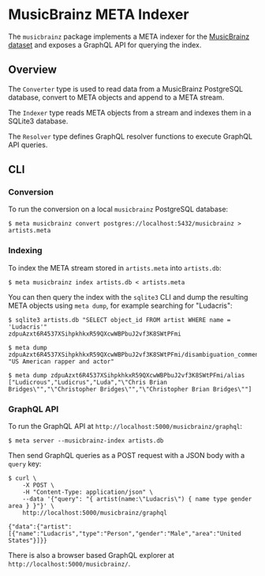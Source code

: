 # MusicBrainz META Indexer

The `musicbrainz` package implements a META indexer for the
[MusicBrainz dataset](https://musicbrainz.org/) and exposes
a GraphQL API for querying the index.

## Overview

The `Converter` type is used to read data from a MusicBrainz PostgreSQL
database, convert to META objects and append to a META stream.

The `Indexer` type reads META objects from a stream and indexes them in
a SQLite3 database.

The `Resolver` type defines GraphQL resolver functions to execute GraphQL
API queries.

## CLI

### Conversion

To run the conversion on a local `musicbrainz` PostgreSQL database:

```
$ meta musicbrainz convert postgres://localhost:5432/musicbrainz > artists.meta
```

### Indexing

To index the META stream stored in `artists.meta` into `artists.db`:

```
$ meta musicbrainz index artists.db < artists.meta
```

You can then query the index with the `sqlite3` CLI and dump the resulting
META objects using `meta dump`, for example searching for "Ludacris":

```
$ sqlite3 artists.db "SELECT object_id FROM artist WHERE name = 'Ludacris'"
zdpuAzxt6R4537XSihpkhkxR59QXcwWBPbuJ2vf3K8SWtPFmi

$ meta dump zdpuAzxt6R4537XSihpkhkxR59QXcwWBPbuJ2vf3K8SWtPFmi/disambiguation_comment
"US American rapper and actor"

$ meta dump zdpuAzxt6R4537XSihpkhkxR59QXcwWBPbuJ2vf3K8SWtPFmi/alias
["Ludicrous","Ludicrus","Luda","\"Chris Brian Bridges\"","\"Christopher Bridges\"","\"Christopher Brian Bridges\""]
```

### GraphQL API

To run the GraphQL API at `http://localhost:5000/musicbrainz/graphql`:

```
$ meta server --musicbrainz-index artists.db
```

Then send GraphQL queries as a POST request with a JSON body with a `query`
key:

```
$ curl \
    -X POST \
    -H "Content-Type: application/json" \
    --data '{"query": "{ artist(name:\"Ludacris\") { name type gender area } }"}' \
    http://localhost:5000/musicbrainz/graphql

{"data":{"artist":[{"name":"Ludacris","type":"Person","gender":"Male","area":"United States"}]}}
```

There is also a browser based GraphQL explorer at `http://localhost:5000/musicbrainz/`.
